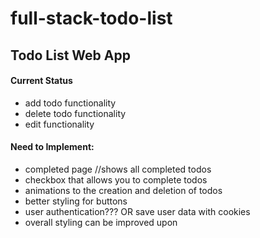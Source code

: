 # full-stack-todo-list
## Todo List Web App

#### Current Status
* add todo functionality
* delete todo functionality
* edit functionality 

#### Need to Implement:
* completed page //shows all completed todos
* checkbox that allows you to complete todos
* animations to the creation and deletion of todos
* better styling for buttons
* user authentication??? OR save user data with cookies 
* overall styling can be improved upon
